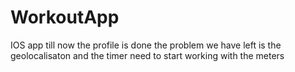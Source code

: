 # WorkoutApp
IOS app
till now the profile is done
the problem we have left is the geolocalisaton
and the timer need to start working with the meters
